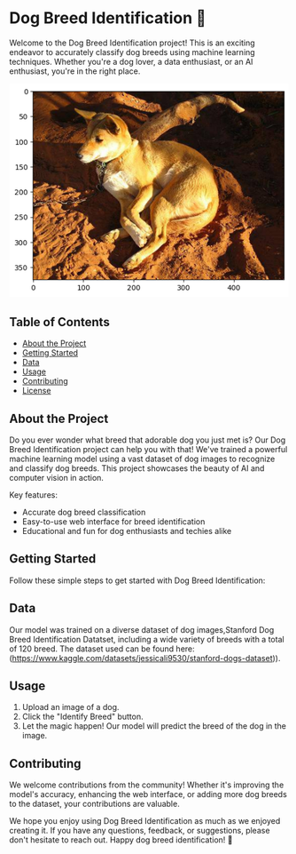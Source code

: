 # Dog Breed Identification 🐾

Welcome to the Dog Breed Identification project! This is an exciting endeavor to accurately classify dog breeds using machine learning techniques. Whether you're a dog lover, a data enthusiast, or an AI enthusiast, you're in the right place.

![Dog Breed Identification](dogo.png)

## Table of Contents
- [About the Project](#about-the-project)
- [Getting Started](#getting-started)
- [Data](#data)
- [Usage](#usage)
- [Contributing](#contributing)
- [License](#license)

## About the Project

Do you ever wonder what breed that adorable dog you just met is? Our Dog Breed Identification project can help you with that! We've trained a powerful machine learning model using a vast dataset of dog images to recognize and classify dog breeds. This project showcases the beauty of AI and computer vision in action.

Key features:
- Accurate dog breed classification
- Easy-to-use web interface for breed identification
- Educational and fun for dog enthusiasts and techies alike

## Getting Started

Follow these simple steps to get started with Dog Breed Identification:

## Data

Our model was trained on a diverse dataset of dog images,Stanford Dog Breed Identification Datatset, including a wide variety of breeds with a total of 120 breed. The dataset used can be found here:(https://www.kaggle.com/datasets/jessicali9530/stanford-dogs-dataset)).

## Usage

1. Upload an image of a dog.
2. Click the "Identify Breed" button.
3. Let the magic happen! Our model will predict the breed of the dog in the image.

## Contributing
We welcome contributions from the community! Whether it's improving the model's accuracy, enhancing the web interface, or adding more dog breeds to the dataset, your contributions are valuable.

We hope you enjoy using Dog Breed Identification as much as we enjoyed creating it. If you have any questions, feedback, or suggestions, please don't hesitate to reach out. Happy dog breed identification! 🐶
